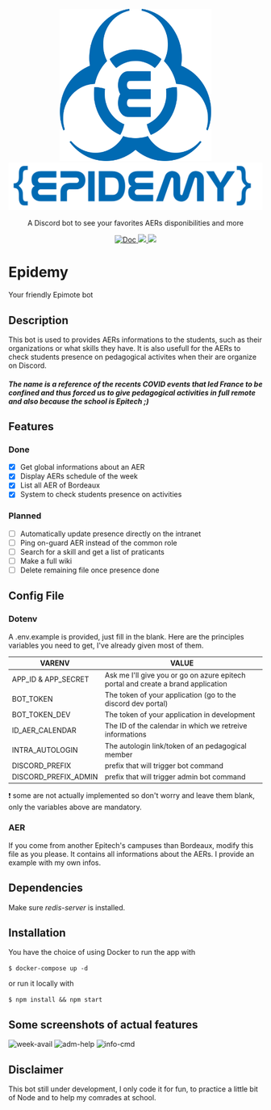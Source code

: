 <p align="center">
  <a>
    <img alt="epidemy Logo" src="./rsrcs/epidemy-logo.svg" style="width:300px;"/>
    <img alt="epidemy Logo2" src="./rsrcs/logo.png"/>
  </a>
  <p align="center">A Discord bot to see your favorites AERs disponibilities and more</p>
  <p align="center">
    <a href="/doc/coc.txt">
        <img alt="Doc" src="https://img.shields.io/badge/doc-aer!%20help-green.svg?style=flat-square">
    </a>
    <a href="https://codecov.io/gh/Nero-F/Epidemy">
        <img src="https://codecov.io/gh/Nero-F/Epidemy/branch/master/graph/badge.svg?token=8QGD49UVLD"/>
    </a>
    <a href="https://github.com/Nero-F/Epidemy/actions/workflows/epidemy_ci-cd.yml">
        <img src="https://github.com/Nero-F/Epidemy/actions/workflows/epidemy_ci-cd.yml/badge.svg?branch=master"/>
    </a>
  </p>
</p>

# Epidemy
Your friendly Epimote bot

## Description

This bot is used to provides AERs informations to the students, such as their organizations or what skills they have.
It is also usefull for the AERs to check students presence on pedagogical activites when their are organize on Discord.

##### The name is a reference of the recents COVID events that led France to be confined and thus forced us to give pedagogical activities in full remote and also because the school is Epitech ;) 

## Features

### Done
- [x] Get global informations about an AER
- [x] Display AERs schedule of the week 
- [x] List all AER of Bordeaux
- [x] System to check students presence on activities

### Planned

- [ ] Automatically update presence directly on the intranet
- [ ] Ping on-guard AER instead of the common role
- [ ] Search for a skill and get a list of praticants
- [ ] Make a full wiki
- [ ] Delete remaining file once presence done

## Config File

### Dotenv

A .env.example is provided, just fill in the blank.
Here are the principles variables you need to get, I've already given most of them.

| VARENV | VALUE |
|--------|-------|
| APP_ID & APP_SECRET | Ask me I'll give you or go on azure epitech portal and create a brand application |
| BOT_TOKEN | The token of your application (go to the discord dev portal) |
| BOT_TOKEN_DEV | The token of your application in development  |
| ID_AER_CALENDAR | The ID of the calendar in which we retreive informations |
| INTRA_AUTOLOGIN | The autologin link/token of an pedagogical member |
| DISCORD_PREFIX | prefix that will trigger bot command| 
| DISCORD_PREFIX_ADMIN | prefix that will trigger admin bot command| 

:exclamation: some are not actually implemented so don't worry and leave them blank, only the variables above are mandatory.

### AER

If you come from another Epitech's campuses than Bordeaux, modify this file as you please. It contains all informations about the AERs. I provide an example with my own infos.

## Dependencies

Make sure _redis-server_ is installed.

## Installation

You have the choice of using Docker to run the app with 

```$ docker-compose up -d ```

or run it locally with

```$ npm install && npm start ```

## Some screenshots of actual features

![week-avail](rsrcs/week-avail.png)
![adm-help](rsrcs/adm-help.png)
![info-cmd](rsrcs/info-cmd.png)

## Disclaimer

This bot still under development, I only code it for fun, to practice a little bit of Node and to help my comrades at school.